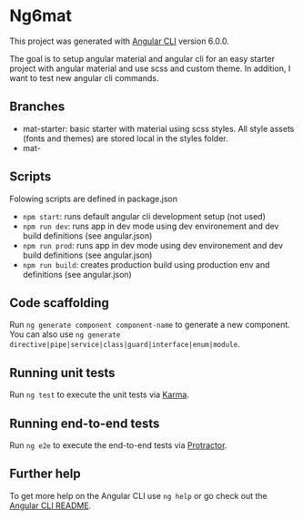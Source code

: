 # Ng6mat

This project was generated with [Angular CLI](https://github.com/angular/angular-cli) version 6.0.0.

The goal is to setup angular material and angular cli for an easy starter project with angular material and use scss and custom theme. In addition, I want to test new angular cli commands.

## Branches

- mat-starter: basic starter with material using scss styles. All style assets (fonts and themes) are stored local in the styles folder.  
- mat-


## Scripts

Folowing scripts are defined in package.json
- `npm start`: runs default angular cli development setup (not used)
- `npm run dev`: runs app in dev mode using dev environement and dev build definitions (see angular.json)
- `npm run prod`: runs app in dev mode using dev environement and dev build definitions (see angular.json)
- `npm run build`: creates production build using production env and  definitions (see angular.json)


## Code scaffolding

Run `ng generate component component-name` to generate a new component. You can also use `ng generate directive|pipe|service|class|guard|interface|enum|module`.

## Running unit tests

Run `ng test` to execute the unit tests via [Karma](https://karma-runner.github.io).

## Running end-to-end tests

Run `ng e2e` to execute the end-to-end tests via [Protractor](http://www.protractortest.org/).

## Further help

To get more help on the Angular CLI use `ng help` or go check out the [Angular CLI README](https://github.com/angular/angular-cli/blob/master/README.md).

